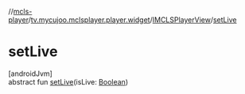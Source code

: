 //[mcls-player](../../../index.md)/[tv.mycujoo.mclsplayer.player.widget](../index.md)/[IMCLSPlayerView](index.md)/[setLive](set-live.md)

# setLive

[androidJvm]\
abstract fun [setLive](set-live.md)(isLive: [Boolean](https://kotlinlang.org/api/latest/jvm/stdlib/kotlin/-boolean/index.html))
